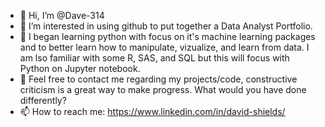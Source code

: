 - 👋 Hi, I’m @Dave-314
- 👀 I’m interested in using github to put together a Data Analyst Portfolio.
- 🌱 I began learning python with focus on it's machine learning packages and to better learn how to manipulate, vizualize, and learn from data. I am lso familiar with         some R, SAS, and SQL but this will focus with Python on Jupyter notebook.
- 💞️ Feel free to contact me regarding my projects/code, constructive criticism is a great way to make progress. What would you have done differently?
- 📫 How to reach me: https://www.linkedin.com/in/david-shields/

<!---
Dave-314/Dave-314 is a ✨ special ✨ repository because its `README.md` (this file) appears on your GitHub profile.
You can click the Preview link to take a look at your changes.
--->
